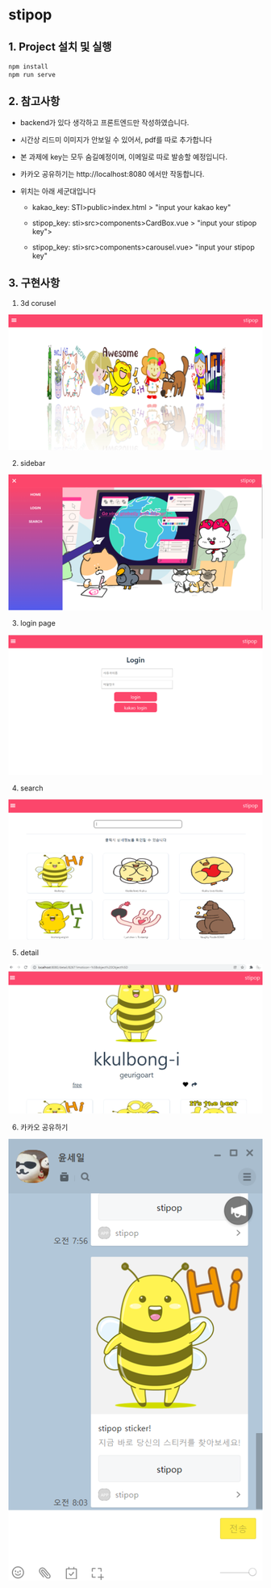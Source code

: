 # stipop

## 1. Project 설치 및 실행
```
npm install
npm run serve
```



## 2. 참고사항

- backend가 있다 생각하고 프론트엔드만 작성하였습니다.

- 시간상 리드미 이미지가 안보일 수 있어서, pdf를 따로 추가합니다

- 본 과제에 key는 모두 숨길예정이며, 이메일로 따로 발송할 예정입니다.

- 카카오 공유하기는 http://localhost:8080 에서만 작동합니다.

- 위치는 아래 세군대입니다

  - kakao_key: STI>public>index.html  > "input your kakao key" 

  - stipop_key: sti>src>components>CardBox.vue > "input your stipop key"> 
  - stipop_key: sti>src>components>carousel.vue> "input your stipop key"



## 3. 구현사항

1. 3d corusel

![image-20211220134624028](README.assets/image-20211220134624028.png)

2. sidebar

![image-20211220134712811](README.assets/image-20211220134712811.png)

3. login page

![image-20211220134740791](README.assets/image-20211220134740791.png)

4. search

![image-20211220134824981](README.assets/image-20211220134824981.png)

5. detail

![image-20211220134845109](README.assets/image-20211220134845109.png)

6. 카카오 공유하기

![image-20211220134931999](README.assets/image-20211220134931999.png)